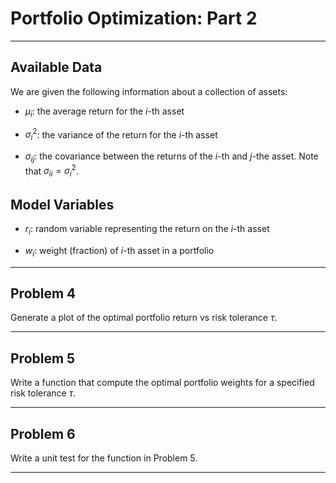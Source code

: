 Portfolio Optimization: Part 2
==============================

------------------------------------------------------------------------------

Available Data
--------------

We are given the following information about a collection of assets:

* $\mu_i$: the average return for the $i$-th asset

* $\sigma_i^2$: the variance of the return for the $i$-th asset

* $\sigma_{ij}$: the covariance between the returns of the $i$-th and $j$-the
  asset. Note that $\sigma_{ii} = \sigma_i^2$.

Model Variables
---------------

* $r_i$: random variable representing the return on the $i$-th asset

* $w_i$: weight (fraction) of $i$-th asset in a portfolio

------------------------------------------------------------------------------

Problem 4
---------

Generate a plot of the optimal portfolio return vs risk tolerance $\tau$.

------------------------------------------------------------------------------

Problem 5
---------

Write a function that compute the optimal portfolio weights for a specified
risk tolerance $\tau$.

------------------------------------------------------------------------------

Problem 6
---------

Write a unit test for the function in Problem 5.

------------------------------------------------------------------------------
